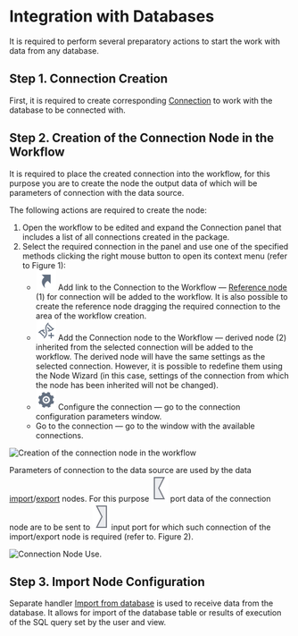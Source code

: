 # Integration with Databases

It is required to perform several preparatory actions to start the work with data from any database.

## Step 1. Connection Creation

First, it is required to create corresponding [Connection](../integration/connections/README.md) to work with the database to be connected with.

## Step 2. Creation of the Connection Node in the Workflow

It is required to place the created connection into the workflow, for this purpose you are to create the node the output data of which will be parameters of connection with the data source.

The following actions are required to create the node:

1. Open the workflow to be edited and expand the Connection panel that includes a list of all connections created in the package.
2. Select the required connection in the panel and use one of the specified methods clicking the right mouse button to open its context menu (refer to Figure 1):
   * ![ ](../images/icons/toolbar-controls/show-reference-links_default.svg) Add link to the Connection to the Workflow — [Reference node](../processors/control/unit-link.md) (1) for connection will be added to the workflow. It is also possible to create the reference node dragging the required connection to the area of the workflow creation.
   * ![ ](../images/icons/toolbar-controls/derive-node_default.svg) Add the Connection node to the Workflow — derived node (2) inherited from the selected connection will be added to the workflow. The derived node will have the same settings as the selected connection. However, it is possible to redefine them using the Node Wizard (in this case, settings of the connection from which the node has been inherited will not be changed).
   * ![ ](../images/icons/toolbar-controls/setup_default.svg) Configure the connection — go to the connection configuration parameters window.
   * Go to the connection — go to the window with the available connections.

![Creation of the connection node in the workflow](./database-1.png)

Parameters of connection to the data source are used by the data [import](../integration/import/README.md)/[export](../integration/export/README.md) nodes. For this purpose ![ ](../images/icons/app/node/ports/outputs/link_inactive.svg) port data of the connection node are to be sent to ![ ](../images/icons/app/node/ports/inputs/link_inactive.svg) input port for which such connection of the import/export node is required (refer to. Figure 2).

![Connection Node Use.](./database-2.png)

## Step 3. Import Node Configuration

Separate handler [Import from database](../integration/import/database.md) is used to receive data from the database. It allows for import of the database table or results of execution of the SQL query set by the user and view.
